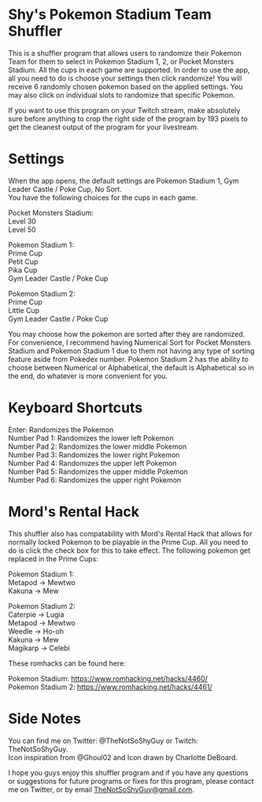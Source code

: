 # Shy's Pokemon Stadium Team Shuffler
This is a shuffler program that allows users to randomize their Pokemon Team for them to select in Pokemon Stadium 1, 2, or Pocket Monsters Stadium.
All the cups in each game are supported. In order to use the app, all you need to do is choose your settings then click randomize! You will receive 6 randomly chosen pokemon based on the applied settings. You may also click on individual slots to randomize that specific Pokemon.  
  
If you want to use this program on your Twitch stream, make absolutely sure before anything to crop the right side of the program by 193 pixels to get the cleanest output of the program for your livestream.
    
# Settings
When the app opens, the default settings are Pokemon Stadium 1, Gym Leader Castle / Poke Cup, No Sort.  
You have the following choices for the cups in each game.  
  
  Pocket Monsters Stadium:  
   Level 30  
   Level 50  

  Pokemon Stadium 1:  
   Prime Cup  
   Petit Cup  
   Pika Cup  
   Gym Leader Castle / Poke Cup 
  
  Pokemon Stadium 2:  
   Prime Cup  
   Little Cup  
   Gym Leader Castle / Poke Cup  
   
You may choose how the pokemon are sorted after they are randomized. For convenience, I recommend having Numerical Sort for Pocket Monsters Stadium and Pokemon Stadium 1 due to them not having any type of sorting feature aside from Pokedex number. Pokemon Stadium 2 has the ability to choose between Numerical or Alphabetical, the default is Alphabetical so in the end, do whatever is more convenient for you.

# Keyboard Shortcuts
Enter: Randomizes the Pokemon  
Number Pad 1: Randomizes the lower left Pokemon   
Number Pad 2: Randomizes the lower middle Pokemon   
Number Pad 3: Randomizes the lower right Pokemon   
Number Pad 4: Randomizes the upper left Pokemon   
Number Pad 5: Randomizes the upper middle Pokemon   
Number Pad 6: Randomizes the upper right Pokemon   


# Mord's Rental Hack
This shuffler also has compatability with Mord's Rental Hack that allows for normally locked Pokemon to be playable in the Prime Cup. All you need to do is click the check box for this to take effect.
The following pokemon get replaced in the Prime Cups:

  Pokemon Stadium 1:  
   Metapod -> Mewtwo  
   Kakuna -> Mew  
  
  Pokemon Stadium 2:   
   Caterpie -> Lugia  
   Metapod -> Mewtwo  
   Weedle -> Ho-oh  
   Kakuna -> Mew  
   Magikarp -> Celebi  
    
   These romhacks can be found here:
   
   Pokemon Stadium:
   https://www.romhacking.net/hacks/4460/  
   Pokemon Stadium 2:
   https://www.romhacking.net/hacks/4461/
   
# Side Notes  

You can find me on Twitter: @TheNotSoShyGuy or Twitch: TheNotSoShyGuy.  
Icon inspiration from @Ghoul02 and Icon drawn by Charlotte DeBoard.  
  
I hope you guys enjoy this shuffler program and if you have any questions or suggestions for future programs or fixes for this program, please contact me on Twitter, or by email TheNotSoShyGuy@gmail.com.
